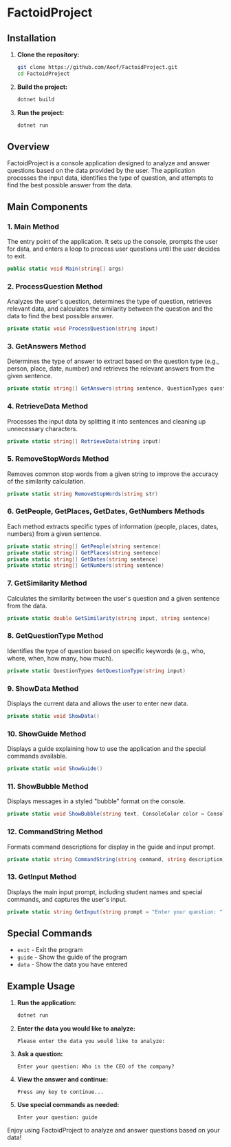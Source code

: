 # FactoidProject

## Installation

1. **Clone the repository:**
   ```sh
   git clone https://github.com/Aoof/FactoidProject.git
   cd FactoidProject
   ```

2. **Build the project:**
   ```sh
   dotnet build
   ```

3. **Run the project:**
   ```sh
   dotnet run
   ```

## Overview

FactoidProject is a console application designed to analyze and answer questions based on the data provided by the user. The application processes the input data, identifies the type of question, and attempts to find the best possible answer from the data.

## Main Components

### 1. Main Method
The entry point of the application. It sets up the console, prompts the user for data, and enters a loop to process user questions until the user decides to exit.
```csharp
public static void Main(string[] args)
```

### 2. ProcessQuestion Method
Analyzes the user's question, determines the type of question, retrieves relevant data, and calculates the similarity between the question and the data to find the best possible answer.
```csharp
private static void ProcessQuestion(string input)
```

### 3. GetAnswers Method
Determines the type of answer to extract based on the question type (e.g., person, place, date, number) and retrieves the relevant answers from the given sentence.
```csharp
private static string[] GetAnswers(string sentence, QuestionTypes questionType)
```

### 4. RetrieveData Method
Processes the input data by splitting it into sentences and cleaning up unnecessary characters.
```csharp
private static string[] RetrieveData(string input)
```

### 5. RemoveStopWords Method
Removes common stop words from a given string to improve the accuracy of the similarity calculation.
```csharp
private static string RemoveStopWords(string str)
```

### 6. GetPeople, GetPlaces, GetDates, GetNumbers Methods
Each method extracts specific types of information (people, places, dates, numbers) from a given sentence.
```csharp
private static string[] GetPeople(string sentence)
private static string[] GetPlaces(string sentence)
private static string[] GetDates(string sentence)
private static string[] GetNumbers(string sentence)
```

### 7. GetSimilarity Method
Calculates the similarity between the user's question and a given sentence from the data.
```csharp
private static double GetSimilarity(string input, string sentence)
```

### 8. GetQuestionType Method
Identifies the type of question based on specific keywords (e.g., who, where, when, how many, how much).
```csharp
private static QuestionTypes GetQuestionType(string input)
```

### 9. ShowData Method
Displays the current data and allows the user to enter new data.
```csharp
private static void ShowData()
```

### 10. ShowGuide Method
Displays a guide explaining how to use the application and the special commands available.
```csharp
private static void ShowGuide()
```

### 11. ShowBubble Method
Displays messages in a styled "bubble" format on the console.
```csharp
private static void ShowBubble(string text, ConsoleColor color = ConsoleColor.DarkGreen)
```

### 12. CommandString Method
Formats command descriptions for display in the guide and input prompt.
```csharp
private static string CommandString(string command, string description)
```

### 13. GetInput Method
Displays the main input prompt, including student names and special commands, and captures the user's input.
```csharp
private static string GetInput(string prompt = "Enter your question: ")
```

## Special Commands

- `exit` - Exit the program
- `guide` - Show the guide of the program
- `data` - Show the data you have entered

## Example Usage

1. **Run the application:**
   ```sh
   dotnet run
   ```

2. **Enter the data you would like to analyze:**
   ```
   Please enter the data you would like to analyze: 
   ```

3. **Ask a question:**
   ```
   Enter your question: Who is the CEO of the company?
   ```

4. **View the answer and continue:**
   ```
   Press any key to continue...
   ```

5. **Use special commands as needed:**
   ```
   Enter your question: guide
   ```

Enjoy using FactoidProject to analyze and answer questions based on your data!
